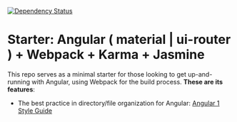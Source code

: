 [![Dependency Status](https://david-dm.org/pedrosobral/angular-starter.svg?style=flat-square)](https://david-dm.org/pedrosobral/angular-starter#info=dependencies)

# Starter: Angular ( material | ui-router ) + Webpack + Karma + Jasmine

This repo serves as a minimal starter for those looking to get up-and-running with Angular, using Webpack for the build process. **These are its features**:
* The best practice in directory/file organization for Angular: [Angular 1 Style Guide](https://github.com/johnpapa/angular-styleguide/blob/master/a1/README.md#application-structure)
